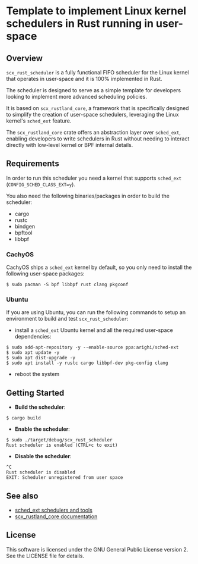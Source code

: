 # Template to implement Linux kernel schedulers in Rust running in user-space

## Overview

`scx_rust_scheduler` is a fully functional FIFO scheduler for the Linux kernel
that operates in user-space and it is 100% implemented in Rust.

The scheduler is designed to serve as a simple template for developers looking
to implement more advanced scheduling policies.

It is based on `scx_rustland_core`, a framework that is specifically designed
to simplify the creation of user-space schedulers, leveraging the Linux
kernel's `sched_ext` feature.

The `scx_rustland_core` crate offers an abstraction layer over `sched_ext`,
enabling developers to write schedulers in Rust without needing to interact
directly with low-level kernel or BPF internal details.

## Requirements

In order to run this scheduler you need a kernel that supports `sched_ext`
(`CONFIG_SCHED_CLASS_EXT=y`).

You also need the following binaries/packages in order to build the scheduler:
 - cargo
 - rustc
 - bindgen
 - bpftool
 - libbpf

### CachyOS

CachyOS ships a `sched_ext` kernel by default, so you only need to install the
following user-space packages:

```
$ sudo pacman -S bpf libbpf rust clang pkgconf
```

### Ubuntu

If you are using Ubuntu, you can run the following commands to setup an
environment to build and test `scx_rust_scheduler`:

 - install a `sched_ext` Ubuntu kernel and all the required user-space
   dependencies:

```
$ sudo add-apt-repository -y --enable-source ppa:arighi/sched-ext
$ sudo apt update -y
$ sudo apt dist-upgrade -y
$ sudo apt install -y rustc cargo libbpf-dev pkg-config clang
```

 - reboot the system

## Getting Started

 - **Build the scheduler**:
```
$ cargo build
```

 - **Enable the scheduler**:
```
$ sudo ./target/debug/scx_rust_scheduler
Rust scheduler is enabled (CTRL+c to exit)
```

 - **Disable the scheduler**:
```
^C
Rust scheduler is disabled
EXIT: Scheduler unregistered from user space
```

## See also

 - [sched_ext schedulers and tools](https://github.com/sched-ext/scx)
 - [scx_rustland_core documentation](https://github.com/sched-ext/scx/blob/main/rust/scx_rustland_core/README.md)

## License

This software is licensed under the GNU General Public License version 2. See
the LICENSE file for details.
